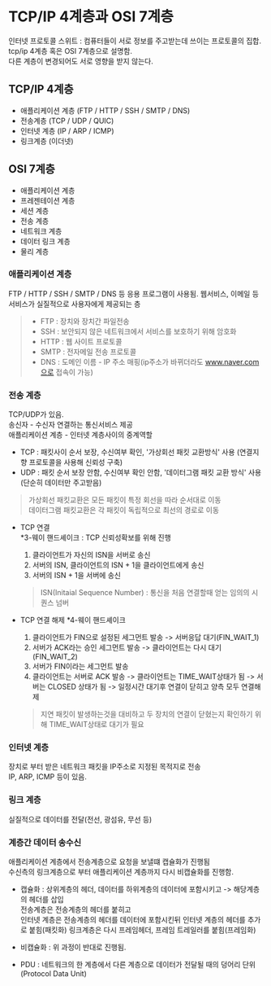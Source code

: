 # TCP/IP 4계층과 OSI 7계층
인터넷 프로토콜 스위트 : 컴퓨터들이 서로 정보를 주고받는데 쓰이는 프로토콜의 집합. tcp/ip 4계층 혹은 OSI 7계층으로 설명함.  
다른 계층이 변경되어도 서로 영향을 받지 않는다.

## TCP/IP 4계층
- 애플리케이션 계층 (FTP / HTTP / SSH / SMTP / DNS)
- 전송계층 (TCP / UDP / QUIC)
- 인터넷 계층 (IP / ARP / ICMP)
- 링크계층 (이더넷)

## OSI 7계층
- 애플리케이션 계층
- 프레젠테이션 계층
- 세션 계층
- 전송 계층
- 네트워크 계층
- 데이터 링크 계층
- 물리 계층



### 애플리케이션 계층
FTP / HTTP / SSH / SMTP / DNS 등 응용 프로그램이 사용됨.
웹서비스, 이메일 등 서비스가 실질적으로 사용자에게 제공되는 층
> - FTP : 장치와 장치간 파일전송
> - SSH : 보안되지 않은 네트워크에서 서비스를 보호하기 위해 암호화
> - HTTP : 웹 사이트 프로토콜
> - SMTP : 전자메일 전송 프로토콜
> - DNS : 도메인 이름 - IP 주소 매핑(ip주소가 바뀌더라도 www.naver.com으로 접속이 가능)

### 전송 계층
TCP/UDP가 있음.  
송신자 - 수신자 연결하는 통신서비스 제공  
애플리케이션 계층 - 인터넷 계층사이의 중계역할
- TCP : 패킷사이 순서 보장, 수신여부 확인, '가상회선 패킷 교환방식' 사용 (연결지향 프로토콜을 사용해 신뢰성 구축)
- UDP : 패킷 순서 보장 안함, 수신여부 확인 안함, '데이터그램 패킷 교환 방식' 사용(단순히 데이터만 주고받음)
> 가상회선 패킷교환은 모든 패킷이 특정 회선을 따라 순서대로 이동  
> 데이터그램 패킷교환은 각 패킷이 독립적으로 최선의 경로로 이동

- TCP 연결  
*3-웨이 핸드셰이크 : TCP 신뢰성확보를 위해 진행
  1) 클라이언트가 자신의 ISN을 서버로 송신
  2) 서버의 ISN, 클라이언트의 ISN + 1을 클라이언트에게 송신
  3) 서버의 ISN + 1을 서버에 송신
  > ISN(Initaial Sequence Number) : 통신을 처음 연결할때 얻는 임의의 시퀀스 넘버

- TCP 연결 해제
*4-웨이 핸드셰이크
  1) 클라이언트가 FIN으로 설정된 세그먼트 발송 -> 서버응답 대기(FIN_WAIT_1)
  2) 서버가 ACK라는 승인 세그먼트 발송 -> 클라이언트는 다시 대기(FIN_WAIT_2)
  3) 서버가 FIN이라는 세그먼트 발송
  4) 클라이언트는 서버로 ACK 발송 -> 클라이언트는 TIME_WAIT상태가 됨 -> 서버는 CLOSED 상태가 됨 -> 일정시간 대기후 연결이 닫히고 양측 모두 연결해제
  > 지연 패킷이 발생하는것을 대비하고 두 장치의 연결이 닫혔는지 확인하기 위해 TIME_WAIT상태로 대기가 필요

### 인터넷 계층
장치로 부터 받은 네트워크 패킷을 IP주소로 지정된 목적지로 전송  
IP, ARP, ICMP 등이 있음.

### 링크 계층
실질적으로 데이터를 전달(전선, 광섬유, 무선 등)

### 계층간 데이터 송수신
애플리케이션 계층에서 전송계층으로 요청을 보낼떄 캡슐화가 진행됨  
수신측의 링크계층으로 부터 애플리케이션 계층까지 다시 비캡슐화를 진행함.

- 캡슐화 : 상위계층의 헤더, 데이터를 하위계층의 데이터에 포함시키고 -> 해당계층의 헤더를 삽입  
 전송계층은 전송계층의 헤더를 붙히고  
 인터넷 계층은 전송계층의 헤더를 데이터에 포함시킨뒤 인터넷 계층의 헤더를 추가로 붙힘(패킷화)
 링크계층은 다시 프레임헤더, 프레임 트레일러를 붙힘(프레임화)
- 비캡슐화 : 위 과정이 반대로 진행됨.

- PDU : 네트워크의 한 계층에서 다른 계층으로 데이터가 전달될 때의 덩어리 단위(Protocol Data Unit)




